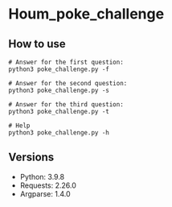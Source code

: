 # Houm_poke_challenge
## How to use
```
# Answer for the first question:
python3 poke_challenge.py -f

# Answer for the second question:
python3 poke_challenge.py -s

# Answer for the third question:
python3 poke_challenge.py -t

# Help
python3 poke_challenge.py -h
```
## Versions
- Python: 3.9.8
- Requests: 2.26.0
- Argparse: 1.4.0

